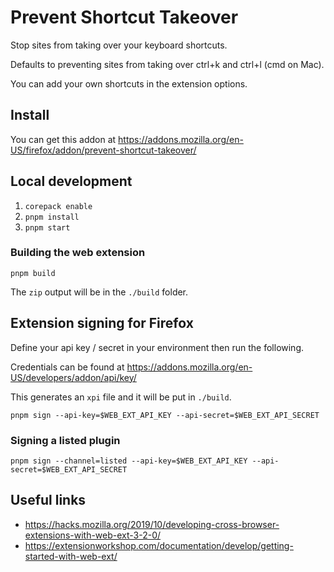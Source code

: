 # Prevent Shortcut Takeover

Stop sites from taking over your keyboard shortcuts.

Defaults to preventing sites from taking over ctrl+k and ctrl+l (cmd on Mac).

You can add your own shortcuts in the extension options.

## Install

You can get this addon at https://addons.mozilla.org/en-US/firefox/addon/prevent-shortcut-takeover/

## Local development

1. `corepack enable`
1. `pnpm install`
1. `pnpm start`

### Building the web extension

```shell
pnpm build
```

The `zip` output will be in the `./build` folder.

## Extension signing for Firefox

Define your api key / secret in your environment then run the following.

Credentials can be found at https://addons.mozilla.org/en-US/developers/addon/api/key/

This generates an `xpi` file and it will be put in `./build`.

```shell
pnpm sign --api-key=$WEB_EXT_API_KEY --api-secret=$WEB_EXT_API_SECRET
```

### Signing a listed plugin

```shell
pnpm sign --channel=listed --api-key=$WEB_EXT_API_KEY --api-secret=$WEB_EXT_API_SECRET
```

## Useful links

- https://hacks.mozilla.org/2019/10/developing-cross-browser-extensions-with-web-ext-3-2-0/
- https://extensionworkshop.com/documentation/develop/getting-started-with-web-ext/
